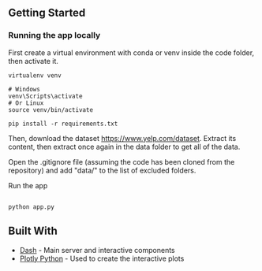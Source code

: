 ## Getting Started

### Running the app locally

First create a virtual environment with conda or venv inside the code folder, then activate it.

```
virtualenv venv

# Windows
venv\Scripts\activate
# Or Linux
source venv/bin/activate

pip install -r requirements.txt

```

Then, download the dataset https://www.yelp.com/dataset. Extract its content, then extract once again in the data folder
 to get all of the data. 
 
Open the .gitignore file (assuming the code has been cloned from the repository) and add "data/" to the list of excluded
 folders.
 
Run the app

```

python app.py

```

## Built With

- [Dash](https://dash.plot.ly/) - Main server and interactive components
- [Plotly Python](https://plot.ly/python/) - Used to create the interactive plots

